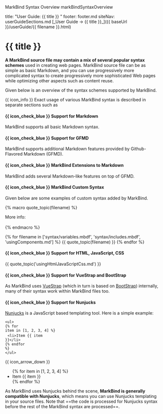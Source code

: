 <variable name="title">MarkBind Syntax Overview</variable>
<variable name="filename">markBindSyntaxOverview</variable>

<frontmatter>
  title: "User Guide: {{ title }} "
  footer: footer.md
  siteNav: userGuideSections.md
</frontmatter>

<span id="link" class="d-none">
[_User Guide → {{ title }}_]({{ baseUrl }}/userGuide/{{ filename }}.html)
</span>

<include src="../common/header.md" />

<div class="website-content">

# {{ title }}


<span class="lead" id="overview">

**A MarkBind source file may contain a mix of several popular syntax schemes** used in creating web pages. MarkBind source file can be as simple as basic Markdown, and you can use progressively more complicated syntax to create progressively more sophisticated Web pages while optimizing other aspects such as content reuse.
</span>

Given below is an overview of the syntax schemes supported by MarkBind.

<box>

{{ icon_info }} Exact usage of various MarkBind syntax is described in separate sections such as <include src="formattingContents.md#link" inline trim />
</box>

#### {{ icon_check_blue }} Support for Markdown

MarkBind supports all basic Markdown syntax.

<panel type="seamless" header="Some examples ...">
<include src="syntax/headings.mbdf#main-example" />
<include src="syntax/textStyles.mbdf#main-example-markdown" />
<include src="syntax/links.mbdf#main-example" />
</panel>

<!-- ======================================================================================================= -->

#### {{ icon_check_blue }} Support for GFMD

MarkBind supports additional Markdown features provided by Github-Flavored Markdown (GFMD).

<panel type="seamless" header="Some examples ...">
<include src="syntax/code.mbdf#main-example" />
<include src="syntax/lists.mbdf#main-example-gfmd" />
<include src="syntax/emoji.mbdf#main-example" />
</panel>


<!-- ======================================================================================================= -->

#### {{ icon_check_blue }} MarkBind Extensions to Markdown

MarkBind adds several Markdown-like features on top of GFMD.

<panel type="seamless" header="Some examples ...">
<include src="syntax/textStyles.mbdf#main-example-markbind" />
<include src="syntax/lists.mbdf#main-example-markbind" />
</panel>

<!-- ======================================================================================================= -->

#### {{ icon_check_blue }} MarkBind Custom Syntax

Given below are some examples of custom syntax added by MarkBind.

{% macro quote_topic(filename) %}
<blockquote>
<include src="{{ filename }}#overview" inline />
</blockquote>

<div class="indented">
More info: <include src="{{ filename }}#link" inline trim/>
</div>
<br>
{% endmacro %}

{% for filename in ['syntax/variables.mbdf', 'syntax/includes.mbdf', 'usingComponents.md'] %}
{{ quote_topic(filename) }}
{% endfor %}

<!-- ======================================================================================================= -->

#### {{ icon_check_blue }} Support for HTML, JavaScript, CSS

{{ quote_topic('usingHtmlJavaScriptCss.md') }}

<!-- ======================================================================================================= -->

#### {{ icon_check_blue }} Support for VueStrap and BootStrap

As MarkBind uses [VueStrap](https://bootstrap-vue.js.org/docs/components/alert/) (which in turn is based on [BootStrap](https://getbootstrap.com/docs/4.2/getting-started/introduction/)) internally, many of their syntax work within MarkBind files too.

<!-- ======================================================================================================= -->

#### {{ icon_check_blue }} Support for Nunjucks

[Nunjucks](https://mozilla.github.io/nunjucks/) is a JavaScript based templating tool. Here is a simple example:

<box><span>
`<ul>`<br>
<code>{<span></span>% for item in [1, 2, 3, 4] %<span></span>}</code><br>
&nbsp;&nbsp;`<li>`<code>Item {<span></span>{ item }}</code>`</li>`<br>
<code>{<span></span>% endfor %<span></span>}</code><br>
`</ul>`
</span></box>

{{ icon_arrow_down }}

<box>
<ul>
{% for item in [1, 2, 3, 4] %}
  <li>Item {{ item }}</li>
{% endfor %}
</ul>
</box>

As MarkBind uses Nunjucks behind the scene, **MarkBind is generally compatible with Nunjucks**, which means you can use Nunjucks templating in your source files. Note that ==the code is processed for Nunjucks syntax before the rest of the MarkBind syntax are processed==.


</div>
